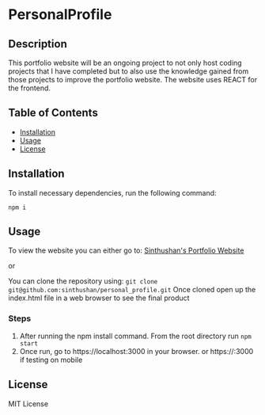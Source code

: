 # PersonalProfile

## Description

This portfolio website will be an ongoing project to not only host coding projects that I have completed but to also use the knowledge gained from those projects to improve the portfolio website. The website uses REACT for the frontend. 

## Table of Contents

- [Installation](#installation)
- [Usage](#usage)
- [License](#license)


## Installation

To install necessary dependencies, run the following command:
```
npm i
```

## Usage

To view the website you can either go to: [Sinthushan's Portfolio Website](https://sinthushan.github.io/personal_profile/)

or

You can clone the repository using: `git clone git@github.com:sinthushan/personal_profile.git`
Once cloned open up the index.html file in a web browser to see the final product

### Steps
1. After running the npm install command. From the root directory run `npm start`
2. Once run, go to https://localhost:3000 in your browser. or https://<your api adress>:3000 if testing on mobile

## License

MIT License
